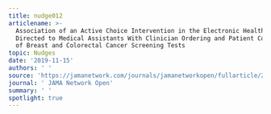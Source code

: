 ```yaml
---
title: nudge012
articlename: >-
  Association of an Active Choice Intervention in the Electronic Health Record
  Directed to Medical Assistants With Clinician Ordering and Patient Completion
  of Breast and Colorectal Cancer Screening Tests
topic: Nudges
date: '2019-11-15'
authors: ' '
source: 'https://jamanetwork.com/journals/jamanetworkopen/fullarticle/2755489'
journal: ' JAMA Network Open'
summary: ' '
spotlight: true
---
```


